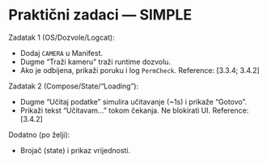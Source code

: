 # Praktični zadaci — SIMPLE

Zadatak 1 (OS/Dozvole/Logcat):
- Dodaj `CAMERA` u Manifest.
- Dugme “Traži kameru” traži runtime dozvolu.
- Ako je odbijena, prikaži poruku i log `PermCheck`.
Reference: [3.3.4; 3.4.2]

Zadatak 2 (Compose/State/“Loading”):
- Dugme “Učitaj podatke” simulira učitavanje (~1s) i prikaže “Gotovo”.
- Prikaži tekst “Učitavam...” tokom čekanja. Ne blokirati UI.
Reference: [3.4.2]

Dodatno (po želji):
- Brojač (state) i prikaz vrijednosti.